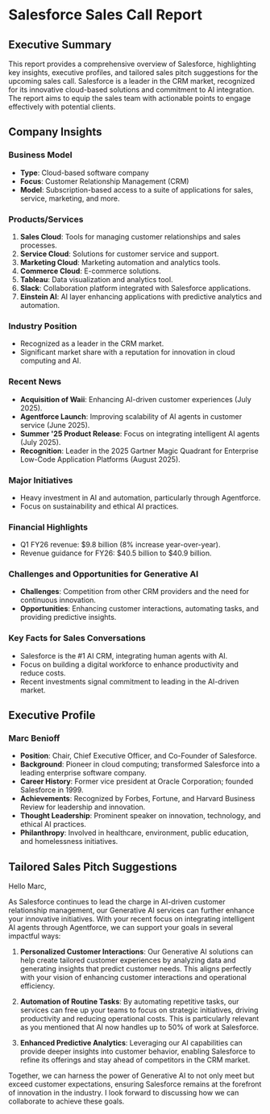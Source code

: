 # Salesforce Sales Call Report

## Executive Summary
This report provides a comprehensive overview of Salesforce, highlighting key insights, executive profiles, and tailored sales pitch suggestions for the upcoming sales call. Salesforce is a leader in the CRM market, recognized for its innovative cloud-based solutions and commitment to AI integration. The report aims to equip the sales team with actionable points to engage effectively with potential clients.

## Company Insights

### Business Model
- **Type**: Cloud-based software company
- **Focus**: Customer Relationship Management (CRM)
- **Model**: Subscription-based access to a suite of applications for sales, service, marketing, and more.

### Products/Services
1. **Sales Cloud**: Tools for managing customer relationships and sales processes.
2. **Service Cloud**: Solutions for customer service and support.
3. **Marketing Cloud**: Marketing automation and analytics tools.
4. **Commerce Cloud**: E-commerce solutions.
5. **Tableau**: Data visualization and analytics tool.
6. **Slack**: Collaboration platform integrated with Salesforce applications.
7. **Einstein AI**: AI layer enhancing applications with predictive analytics and automation.

### Industry Position
- Recognized as a leader in the CRM market.
- Significant market share with a reputation for innovation in cloud computing and AI.

### Recent News
- **Acquisition of Waii**: Enhancing AI-driven customer experiences (July 2025).
- **Agentforce Launch**: Improving scalability of AI agents in customer service (June 2025).
- **Summer '25 Product Release**: Focus on integrating intelligent AI agents (July 2025).
- **Recognition**: Leader in the 2025 Gartner Magic Quadrant for Enterprise Low-Code Application Platforms (August 2025).

### Major Initiatives
- Heavy investment in AI and automation, particularly through Agentforce.
- Focus on sustainability and ethical AI practices.

### Financial Highlights
- Q1 FY26 revenue: $9.8 billion (8% increase year-over-year).
- Revenue guidance for FY26: $40.5 billion to $40.9 billion.

### Challenges and Opportunities for Generative AI
- **Challenges**: Competition from other CRM providers and the need for continuous innovation.
- **Opportunities**: Enhancing customer interactions, automating tasks, and providing predictive insights.

### Key Facts for Sales Conversations
- Salesforce is the #1 AI CRM, integrating human agents with AI.
- Focus on building a digital workforce to enhance productivity and reduce costs.
- Recent investments signal commitment to leading in the AI-driven market.

## Executive Profile

### Marc Benioff
- **Position**: Chair, Chief Executive Officer, and Co-Founder of Salesforce.
- **Background**: Pioneer in cloud computing; transformed Salesforce into a leading enterprise software company.
- **Career History**: Former vice president at Oracle Corporation; founded Salesforce in 1999.
- **Achievements**: Recognized by Forbes, Fortune, and Harvard Business Review for leadership and innovation.
- **Thought Leadership**: Prominent speaker on innovation, technology, and ethical AI practices.
- **Philanthropy**: Involved in healthcare, environment, public education, and homelessness initiatives.

## Tailored Sales Pitch Suggestions
Hello Marc,

As Salesforce continues to lead the charge in AI-driven customer relationship management, our Generative AI services can further enhance your innovative initiatives. With your recent focus on integrating intelligent AI agents through Agentforce, we can support your goals in several impactful ways:

1. **Personalized Customer Interactions**: Our Generative AI solutions can help create tailored customer experiences by analyzing data and generating insights that predict customer needs. This aligns perfectly with your vision of enhancing customer interactions and operational efficiency.

2. **Automation of Routine Tasks**: By automating repetitive tasks, our services can free up your teams to focus on strategic initiatives, driving productivity and reducing operational costs. This is particularly relevant as you mentioned that AI now handles up to 50% of work at Salesforce.

3. **Enhanced Predictive Analytics**: Leveraging our AI capabilities can provide deeper insights into customer behavior, enabling Salesforce to refine its offerings and stay ahead of competitors in the CRM market.

Together, we can harness the power of Generative AI to not only meet but exceed customer expectations, ensuring Salesforce remains at the forefront of innovation in the industry. I look forward to discussing how we can collaborate to achieve these goals.